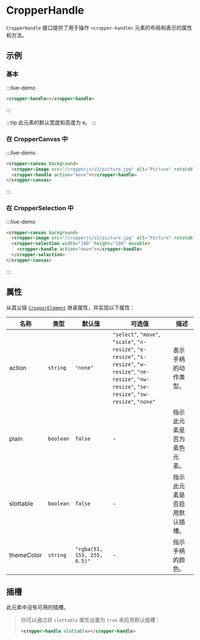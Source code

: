 # CropperHandle

`CropperHandle` 接口提供了用于操作 `<cropper-handle>` 元素的布局和表示的属性和方法。

## 示例

### 基本

:::live-demo

```html
<cropper-handle></cropper-handle>
```

:::

:::tip
此元素的默认宽度和高度为 `0`。
:::

### 在 CropperCanvas 中

:::live-demo

```html
<cropper-canvas background>
  <cropper-image src="/cropperjs/v2/picture.jpg" alt="Picture" rotatable scalable skewable translatable></cropper-image>
  <cropper-handle action="move"></cropper-handle>
</cropper-canvas>
```

:::

### 在 CropperSelection 中

:::live-demo

```html
<cropper-canvas background>
  <cropper-image src="/cropperjs/v2/picture.jpg" alt="Picture" rotatable scalable skewable translatable></cropper-image>
  <cropper-selection width="100" height="100" movable>
    <cropper-handle action="move"></cropper-handle>
  </cropper-selection>
</cropper-canvas>
```

:::

## 属性

从其父级 [`CropperElement`](cropper-element.html) 继承属性，并实现以下属性：

| 名称 | 类型 | 默认值 | 可选值 | 描述 |
| --- | --- | --- | --- | --- |
| action | `string` | `"none"` | `"select"`, `"move"`, `"scale"`, `"n-resize"`, `"e-resize"`, `"s-resize"`, `"w-resize"`, `"ne-resize"`, `"nw-resize"`, `"se-resize"`, `"sw-resize"`, `"none"` | 表示手柄的动作类型。 |
| plain | `boolean` | `false` | - | 指示此元素是否为素色元素。 |
| slottable | `boolean` | `false` | - | 指示此元素是否启用默认插槽。 |
| themeColor | `string` | `"rgba(51, 153, 255, 0.5)"` | - | 指示手柄的颜色。 |

## 插槽

此元素中没有可用的插槽。

> 你可以通过将 `slottable` 属性设置为 `true` 来启用默认插槽：
>
> ```html
> <cropper-handle slottable></cropper-handle>
> ```
